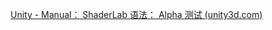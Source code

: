 

[Unity - Manual： ShaderLab 语法： Alpha 测试 (unity3d.com)](https://docs.unity3d.com/460/Documentation/Manual/SL-AlphaTest.html)
